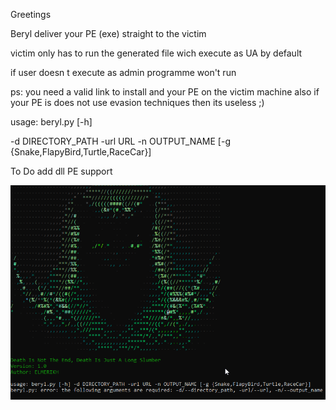 Greetings

Beryl deliver your PE (exe) straight to the victim

victim only has to run the generated file wich execute as UA by default

if user doesn t execute as admin programme won't run

ps: you need a valid link to install and your PE on the victim machine
    also if your PE is does not use evasion techniques then its useless ;)

usage: beryl.py [-h] 

-d DIRECTORY_PATH 
-url URL 
-n OUTPUT_NAME 
[-g {Snake,FlapyBird,Turtle,RaceCar}]


To Do
add dll PE support

![Alt text](<2023-08-31 09_57_39-Command Prompt.png>)